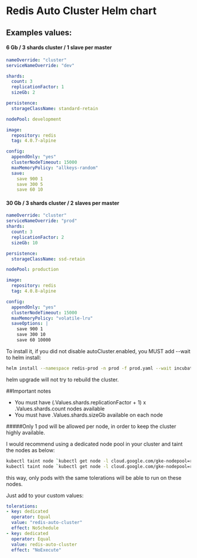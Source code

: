 # Redis Auto Cluster Helm chart


## Examples values:

#### 6 Gb / 3 shards cluster / 1 slave per master
```yaml
nameOverride: "cluster"
serviceNameOverride: "dev"

shards:
  count: 3
  replicationFactor: 1
  sizeGb: 2

persistence:
  storageClassName: standard-retain

nodePool: development

image:
  repository: redis
  tag: 4.0.7-alpine

config:
  appendOnly: "yes"
  clusterNodeTimeout: 15000
  maxMemoryPolicy: "allkeys-random"
  save:
    save 900 1
    save 300 5
    save 60 10
```

#### 30 Gb / 3 shards cluster / 2 slaves per master
```yaml
nameOverride: "cluster"
serviceNameOverride: "prod"
shards:
  count: 3
  replicationFactor: 2
  sizeGb: 10

persistence:
  storageClassName: ssd-retain

nodePool: production

image:
  repository: redis
  tag: 4.0.8-alpine

config:
  appendOnly: "yes"
  clusterNodeTimeout: 15000
  maxMemoryPolicy: "volatile-lru"
  saveOptions: |
    save 900 1
    save 300 10
    save 60 10000
```

To install it, if you did not disable autoCluster.enabled, you MUST add --wait to helm install:
```bash
helm install --namespace redis-prod -n prod -f prod.yaml --wait incubator/redis-auto-cluster
```
helm upgrade will not try to rebuild the cluster. 


##Important notes

- You must have (.Values.shards.replicationFactor + 1) x .Values.shards.count nodes available
- You must have .Values.shards.sizeGb available on each node

#####Only 1 pod will be allowed per node, in order to keep the cluster highly available.

I would recommend using a dedicated node pool in your cluster and taint the nodes as below:

```bash
kubectl taint node `kubectl get node -l cloud.google.com/gke-nodepool=redis-pool -o name` dedicated=redis-auto-cluster:NoSchedule
kubectl taint node `kubectl get node -l cloud.google.com/gke-nodepool=redis-pool -o name` dedicated=redis-auto-cluster:NoExecute
```

this way, only pods with the same tolerations will be able to run on these nodes.

Just add to your custom values:
```yaml
tolerations:
- key: dedicated
  operator: Equal
  value: "redis-auto-cluster"
  effect: NoSchedule
- key: dedicated
  operator: Equal
  value: redis-auto-cluster
  effect: "NoExecute"

```